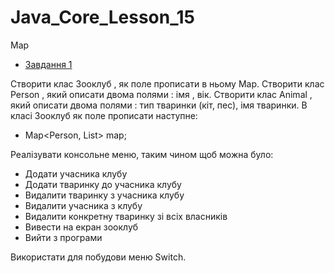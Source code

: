 # Java_Core_Lesson_15
Map

* [Завдання 1](https://github.com/ValeriiJavalesson/Java_Core_Lesson_14/tree/master/Task_1)<br>

Створити клас Зооклуб , як поле прописати в ньому Map. Створити клас Person , який описати двома полями : імя , вік. Створити клас Animal , який описати двома полями : тип тваринки (кіт, пес), імя тваринки. В класі Зооклуб як поле прописати наступне:

* Map<Person, List<Pet>> map;

Реалізувати консольне меню, таким чином щоб можна було:

* Додати учасника клубу
* Додати тваринку до учасника клубу
* Видалити тваринку з учасника клубу
* Видалити учасника з клубу
* Видалити конкретну тваринку зі всіх власників
* Вивести на екран зооклуб
* Вийти з програми

Використати для побудови меню Switch.
